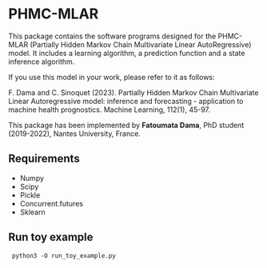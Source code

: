 # PHMC-MLAR

This package contains the software programs designed for the PHMC-MLAR (Partially Hidden Markov Chain Multivariate Linear AutoRegressive) model. 
It includes a learning algorithm, a prediction function and a state inference algorithm.

If you use this model in your work, please refer to it as follows:

F. Dama and C. Sinoquet (2023). Partially Hidden Markov Chain Multivariate Linear Autoregressive model: inference
and forecasting - application to machine health prognostics. Machine Learning, 112(1), 45-97.

This package has been implemented by **Fatoumata Dama**, PhD student (2019-2022), Nantes University, France.

## Requirements
 * Numpy
 * Scipy
 * Pickle
 * Concurrent.futures
 * Sklearn

## Run toy example

```{python}
 python3 -O run_toy_example.py
```

